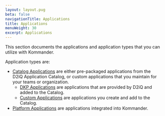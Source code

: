 ```yaml
---
layout: layout.pug
beta: false
navigationTitle: Applications
title: Applications
menuWeight: 30
excerpt: Applications
---
```

This section documents the applications and application types that you can utilize with Kommander.

Application types are:

-   [Catalog Applications](catalog-applications) are either pre-packaged applications from the D2iQ Application Catalog, or custom applications that you maintain for your teams or organization.
    - [DKP Applications](catalog-applications/dkp-applications) are applications that are provided by D2iQ and added to the Catalog.
    - [Custom Applications](catalog-applications/custom-applications) are applications you create and add to the Catalog.
-   [Platform Applications](platform-applications) are applications integrated into Kommander.
